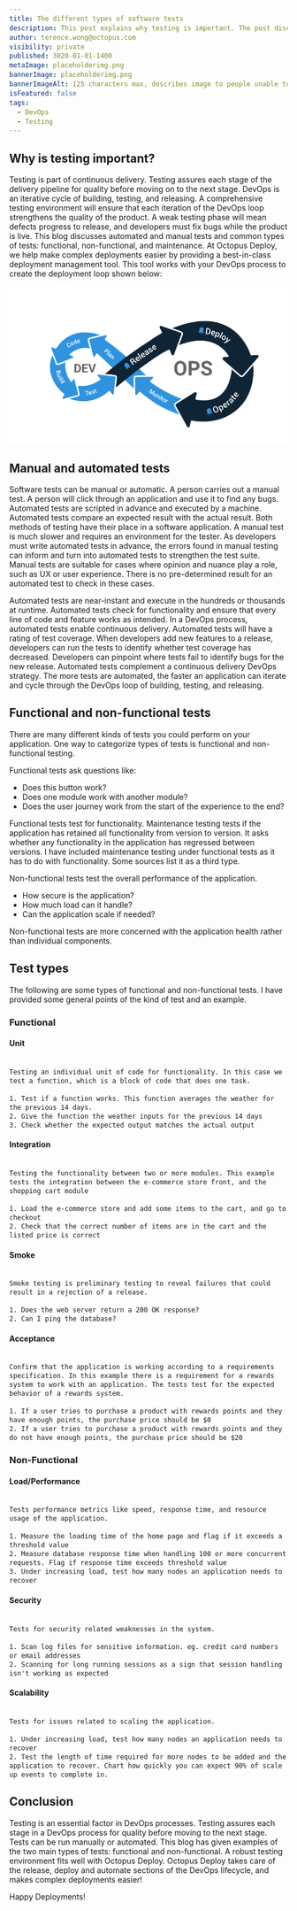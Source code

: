 ```yaml
---
title: The different types of software tests
description: This post explains why testing is important. The post discusses the two methods of testing, manual and automated and the two broad types of testing, functional and non-functional. The post gives some examples of different types of tests.
author: terence.wong@octopus.com
visibility: private
published: 3020-01-01-1400
metaImage: placeholderimg.png
bannerImage: placeholderimg.png
bannerImageAlt: 125 characters max, describes image to people unable to see it.
isFeatured: false
tags:
  - DevOps
  - Testing
---
```


<!-- see https://github.com/OctopusDeploy/blog/blob/master/tags.txt for a comprehensive list of tags -->

## Why is testing important?

Testing is part of continuous delivery. Testing assures each stage of the delivery pipeline for quality before moving on to the next stage. DevOps is an iterative cycle of building, testing, and releasing. A comprehensive testing environment will ensure that each iteration of the DevOps loop strengthens the quality of the product. A weak testing phase will mean defects progress to release, and developers must fix bugs while the product is live. This blog discusses automated and manual tests and common types of tests: functional, non-functional, and maintenance. At Octopus Deploy, we help make complex deployments easier by providing a best-in-class deployment management tool. This tool works with your DevOps process to create the deployment loop shown below:

![Octopus DevOps](devops-cycle.png "width=500")

## Manual and automated tests

Software tests can be manual or automatic. A person carries out a manual test. A person will click through an application and use it to find any bugs. Automated tests are scripted in advance and executed by a machine. Automated tests compare an expected result with the actual result. Both methods of testing have their place in a software application. A manual test is much slower and requires an environment for the tester. As developers must write automated tests in advance, the errors found in manual testing can inform and turn into automated tests to strengthen the test suite. Manual tests are suitable for cases where opinion and nuance play a role, such as UX or user experience. There is no pre-determined result for an automated test to check in these cases.

Automated tests are near-instant and execute in the hundreds or thousands at runtime. Automated tests check for functionality and ensure that every line of code and feature works as intended. In a DevOps process, automated tests enable continuous delivery. Automated tests will have a rating of test coverage. When developers add new features to a release, developers can run the tests to identify whether test coverage has decreased. Developers can pinpoint where tests fail to identify bugs for the new release. Automated tests complement a continuous delivery DevOps strategy. The more tests are automated, the faster an application can iterate and cycle through the DevOps loop of building, testing, and releasing.

## Functional and non-functional tests

There are many different kinds of tests you could perform on your application. One way to categorize types of tests is functional and non-functional testing.

Functional tests ask questions like:

- Does this button work?
- Does one module work with another module?
- Does the user journey work from the start of the experience to the end?

Functional tests test for functionality. Maintenance testing tests if the application has retained all functionality from version to version. It asks whether any functionality in the application has regressed between versions. I have included maintenance testing under functional tests as it has to do with functionality. Some sources list it as a third type.

Non-functional tests test the overall performance of the application.

- How secure is the application?
- How much load can it handle?
- Can the application scale if needed?

Non-functional tests are more concerned with the application health rather than individual components.

## Test types

The following are some types of functional and non-functional tests. I have provided some general points of the kind of test and an example.

### Functional

#### Unit

```

Testing an individual unit of code for functionality. In this case we test a function, which is a block of code that does one task.

1. Test if a function works. This function averages the weather for the previous 14 days.
2. Give the function the weather inputs for the previous 14 days
3. Check whether the expected output matches the actual output

```

#### Integration

```

Testing the functionality between two or more modules. This example tests the integration between the e-commerce store front, and the shopping cart module

1. Load the e-commerce store and add some items to the cart, and go to checkout
2. Check that the correct number of items are in the cart and the listed price is correct

```

#### Smoke

```

Smoke testing is preliminary testing to reveal failures that could result in a rejection of a release.

1. Does the web server return a 200 OK response?
2. Can I ping the database?
```

#### Acceptance

```

Confirm that the application is working according to a requirements specification. In this example there is a requirement for a rewards system to work with an application. The tests test for the expected behavior of a rewards system.

1. If a user tries to purchase a product with rewards points and they have enough points, the purchase price should be $0
2. If a user tries to purchase a product with rewards points and they do not have enough points, the purchase price should be $20

```

### Non-Functional

#### Load/Performance

```

Tests performance metrics like speed, response time, and resource usage of the application.

1. Measure the loading time of the home page and flag if it exceeds a threshold value
2. Measure database response time when handling 100 or more concurrent requests. Flag if response time exceeds threshold value
3. Under increasing load, test how many nodes an application needs to recover

```

#### Security

```

Tests for security related weaknesses in the system.

1. Scan log files for sensitive information. eg. credit card numbers or email addresses
2. Scanning for long running sessions as a sign that session handling isn't working as expected

```

#### Scalability

```

Tests for issues related to scaling the application.

1. Under increasing load, test how many nodes an application needs to recover
2. Test the length of time required for more nodes to be added and the application to recover. Chart how quickly you can expect 90% of scale up events to complete in.

```

## Conclusion

Testing is an essential factor in DevOps processes. Testing assures each stage in a DevOps process for quality before moving to the next stage. Tests can be run manually or automated. This blog has given examples of the two main types of tests: functional and non-functional. A robust testing environment fits well with Octopus Deploy. Octopus Deploy takes care of the release, deploy and automate sections of the DevOps lifecycle, and makes complex deployments easier!

Happy Deployments!
